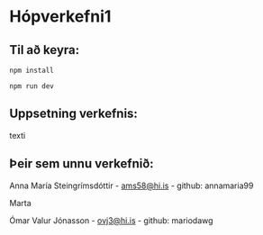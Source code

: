 # Hópverkefni1

## Til að keyra:

	npm install

	npm run dev

## Uppsetning verkefnis:

texti

## Þeir sem unnu verkefnið:

Anna María Steingrímsdóttir - ams58@hi.is - github: annamaria99

Marta

Ómar Valur Jónasson - ovj3@hi.is  - github: mariodawg

